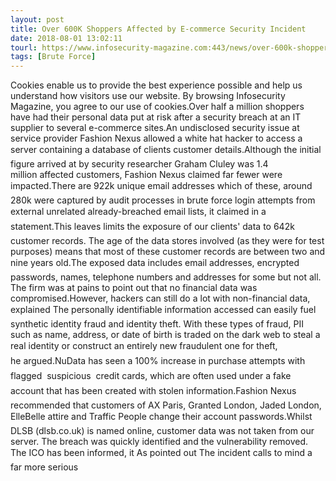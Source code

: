 ```yaml
---
layout: post
title: Over 600K Shoppers Affected by E-commerce Security Incident
date: 2018-08-01 13:02:11
tourl: https://www.infosecurity-magazine.com:443/news/over-600k-shoppers-affected-by/
tags: [Brute Force]
---
```

Cookies enable us to provide the best experience possible and help us understand how visitors use our website. By browsing Infosecurity Magazine, you agree to our use of cookies.Over half a million shoppers have had their personal data put at risk after a security breach at an IT supplier to several e-commerce sites.An undisclosed security issue at service provider Fashion Nexus allowed a white hat hacker to access a server containing a database of clients customer details.Although the initial figure arrived at by security researcher Graham Cluley was 1.4 million affected customers, Fashion Nexus claimed far fewer were impacted.There are 922k unique email addresses which of these, around 280k were captured by audit processes in brute force login attempts from external unrelated already-breached email lists, it claimed in a statement.This leaves limits the exposure of our clients' data to 642k customer records. The age of the data stores involved (as they were for test purposes) means that most of these customer records are between two and nine years old.The exposed data includes email addresses, encrypted passwords, names, telephone numbers and addresses for some but not all. The firm was at pains to point out that no financial data was compromised.However, hackers can still do a lot with non-financial data, explained The personally identifiable information accessed can easily fuel synthetic identity fraud and identity theft. With these types of fraud, PII such as name, address, or date of birth is traded on the dark web to steal a real identity or construct an entirely new fraudulent one for theft, he argued.NuData has seen a 100% increase in purchase attempts with flagged  suspicious  credit cards, which are often used under a fake account that has been created with stolen information.Fashion Nexus recommended that customers of AX Paris, Granted London, Jaded London, ElleBelle attire and Traffic People change their account passwords.Whilst DLSB (dlsb.co.uk) is named online, customer data was not taken from our server. The breach was quickly identified and the vulnerability removed. The ICO has been informed, it As pointed out The incident calls to mind a far more serious 